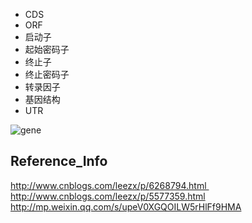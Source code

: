 * CDS
* ORF
* 启动子
* 起始密码子
* 终止子
* 终止密码子
* 转录因子
* 基因结构
* UTR  

![gene](http://oqed7z48g.bkt.clouddn.com/gene1.jpg)

## Reference_Info
http://www.cnblogs.com/leezx/p/6268794.html   
http://www.cnblogs.com/leezx/p/5577359.html
http://mp.weixin.qq.com/s/upeV0XGQOILW5rHlFf9HMA
